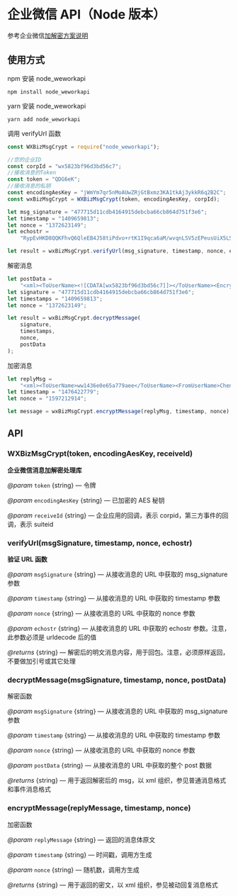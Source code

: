 # 企业微信 API（Node 版本）

参考企业微信[加解密方案说明](https://work.weixin.qq.com/api/doc#90000/90139/90968)

## 使用方式

npm 安装 node_weworkapi

```shell
npm install node_weworkapi
```

yarn 安装 node_weworkapi

```shell
yarn add node_weworkapi
```

调用 verifyUrl 函数

```javascript
const WXBizMsgCrypt = require("node_weworkapi");

//您的企业ID
const corpId = "wx5823bf96d3bd56c7";
//接收消息的Token
const token = "QDG6eK";
//接收消息的私钥
const encodingAesKey = "jWmYm7qr5nMoAUwZRjGtBxmz3KA1tkAj3ykkR6q2B2C";
const wxBizMsgCrypt = WXBizMsgCrypt(token, encodingAesKey, corpId);

let msg_signature = "477715d11cdb4164915debcba66cb864d751f3e6";
let timestamp = "1409659813";
let nonce = "1372623149";
let echostr =
    "RypEvHKD8QQKFhvQ6QleEB4J58tiPdvo+rtK1I9qca6aM/wvqnLSV5zEPeusUiX5L5X/0lWfrf0QADHHhGd3QczcdCUpj911L3vg3W/sYYvuJTs3TUUkSUXxaccAS0qhxchrRYt66wiSpGLYL42aM6A8dTT+6k4aSknmPj48kzJs8qLjvd4Xgpue06DOdnLxAUHzM6+kDZ+HMZfJYuR+LtwGc2hgf5gsijff0ekUNXZiqATP7PF5mZxZ3Izoun1s4zG4LUMnvw2r+KqCKIw+3IQH03v+BCA9nMELNqbSf6tiWSrXJB3LAVGUcallcrw8V2t9EL4EhzJWrQUax5wLVMNS0+rUPA3k22Ncx4XXZS9o0MBH27Bo6BpNelZpS+/uh9KsNlY6bHCmJU9p8g7m3fVKn28H3KDYA5Pl/T8Z1ptDAVe0lXdQ2YoyyH2uyPIGHBZZIs2pDBS8R07+qN+E7Q==";

let result = wxBizMsgCrypt.verifyUrl(msg_signature, timestamp, nonce, echostr);
```

解密消息

```javascript
let postData =
    "<xml><ToUserName><![CDATA[wx5823bf96d3bd56c7]]></ToUserName><Encrypt><![CDATA[RypEvHKD8QQKFhvQ6QleEB4J58tiPdvo+rtK1I9qca6aM/wvqnLSV5zEPeusUiX5L5X/0lWfrf0QADHHhGd3QczcdCUpj911L3vg3W/sYYvuJTs3TUUkSUXxaccAS0qhxchrRYt66wiSpGLYL42aM6A8dTT+6k4aSknmPj48kzJs8qLjvd4Xgpue06DOdnLxAUHzM6+kDZ+HMZfJYuR+LtwGc2hgf5gsijff0ekUNXZiqATP7PF5mZxZ3Izoun1s4zG4LUMnvw2r+KqCKIw+3IQH03v+BCA9nMELNqbSf6tiWSrXJB3LAVGUcallcrw8V2t9EL4EhzJWrQUax5wLVMNS0+rUPA3k22Ncx4XXZS9o0MBH27Bo6BpNelZpS+/uh9KsNlY6bHCmJU9p8g7m3fVKn28H3KDYA5Pl/T8Z1ptDAVe0lXdQ2YoyyH2uyPIGHBZZIs2pDBS8R07+qN+E7Q==]]></Encrypt><AgentID><![CDATA[218]]></AgentID></xml>";
let signature = "477715d11cdb4164915debcba66cb864d751f3e6";
let timestamps = "1409659813";
let nonce = "1372623149";

let result = wxBizMsgCrypt.decryptMessage(
    signature,
    timestamps,
    nonce,
    postData
);
```

加密消息

```javascript
let replyMsg =
    "<xml><ToUserName>ww1436e0e65a779aee</ToUserName><FromUserName>ChenJiaShun</FromUserName><CreateTime>1476422779</CreateTime><MsgType>text</MsgType><Content>你好</Content><MsgId>1456453720</MsgId><AgentID>1000002</AgentID></xml>";
let timestamp = "1476422779";
let nonce = "1597212914";

let message = wxBizMsgCrypt.encryptMessage(replyMsg, timestamp, nonce);
```

## API

### WXBizMsgCrypt(token, encodingAesKey, receiveId)

**企业微信消息加解密处理库**

_@param_ `token` {string} — 令牌

_@param_ `encodingAesKey` {string} — 已加密的 AES 秘钥

_@param_ `receiveId` {string} — 企业应用的回调，表示 corpid，第三方事件的回调，表示 suiteid

### verifyUrl(msgSignature, timestamp, nonce, echostr)

**验证 URL 函数**

_@param_ `msgSignature` {string} — 从接收消息的 URL 中获取的 msg_signature 参数

_@param_ `timestamp` {string} — 从接收消息的 URL 中获取的 timestamp 参数

_@param_ `nonce` {string} — 从接收消息的 URL 中获取的 nonce 参数

_@param_ `echostr` {string} — 从接收消息的 URL 中获取的 echostr 参数。注意，此参数必须是 urldecode 后的值

_@returns_ {string} — 解密后的明文消息内容，用于回包。注意，必须原样返回，不要做加引号或其它处理

### decryptMessage(msgSignature, timestamp, nonce, postData)

解密函数

_@param_ `msgSignature` {string} — 从接收消息的 URL 中获取的 msg_signature 参数

_@param_ `timestamp` {string} — 从接收消息的 URL 中获取的 timestamp 参数

_@param_ `nonce` {string} — 从接收消息的 URL 中获取的 nonce 参数

_@param_ `postData` {string} — 从接收消息的 URL 中获取的整个 post 数据

_@returns_ {string} — 用于返回解密后的 msg，以 xml 组织，参见普通消息格式和事件消息格式

### encryptMessage(replyMessage, timestamp, nonce)

加密函数

_@param_ `replyMessage` {string} — 返回的消息体原文

_@param_ `timestamp` {string} — 时间戳，调用方生成

_@param_ `nonce` {string} — 随机数，调用方生成

_@returns_ {string} — 用于返回的密文，以 xml 组织，参见被动回复消息格式
